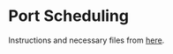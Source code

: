 # Port Scheduling

Instructions and necessary files from [here](https://gitlab.com/agh-courses/2019-2020/port-schedule).
